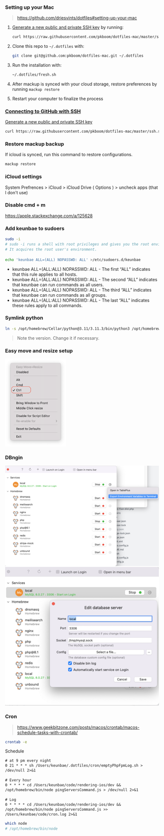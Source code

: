 ### Setting up your Mac

> https://github.com/driesvints/dotfiles#setting-up-your-mac

1. [Generate a new public and private SSH key](https://docs.github.com/en/github/authenticating-to-github/generating-a-new-ssh-key-and-adding-it-to-the-ssh-agent) by running:

   ```zsh
   curl https://raw.githubusercontent.com/pkboom/dotfiles-mac/master/ssh.sh | sh -s "<your-email-address>"
   ```

1. Clone this repo to `~/.dotfiles` with:

   ```zsh
   git clone git@github.com:pkboom/dotfiles-mac.git ~/.dotfiles
   ```

1. Run the installation with:

   ```zsh
   ~/.dotfiles/fresh.sh
   ```

1. After mackup is synced with your cloud storage, restore preferences by running `mackup restore`
1. Restart your computer to finalize the process

### [Connecting to GitHub with SSH](https://docs.github.com/en/github/authenticating-to-github/connecting-to-github-with-ssh)

[Generate a new public and private SSH key](https://docs.github.com/en/github/authenticating-to-github/generating-a-new-ssh-key-and-adding-it-to-the-ssh-agent)

```zsh
curl https://raw.githubusercontent.com/pkboom/dotfiles-mac/master/ssh.sh | sh -s
```

### Restore mackup backup

If icloud is synced, run this command to restore configurations.

```zsh
mackup restore
```

### iCloud settings

System Prefrences > iCloud > iCloud Drive ( Options ) > uncheck apps (that I don't use)

### Disable cmd + m

https://apple.stackexchange.com/a/125628

### Add keunbae to sudoers

```sh
sudo -i
# sudo -i runs a shell with root privileges and gives you the root environment, i.e. your ~/.bashrc is ignored.
# It acquires the root user's environment.

echo 'keunbae ALL=(ALL) NOPASSWD: ALL' >/etc/sudoers.d/keunbae
```

- keunbae ALL=(ALL:ALL) NOPASSWD: ALL - The first “ALL” indicates that this rule applies to all hosts.
- keunbae ALL=(ALL:ALL) NOPASSWD: ALL - The second “ALL” indicates that keunbae can run commands as all users.
- keunbae ALL=(ALL:ALL) NOPASSWD: ALL - The third “ALL” indicates that keunbae can run commands as all groups.
- keunbae ALL=(ALL:ALL) NOPASSWD: ALL - The last “ALL” indicates these rules apply to all commands.

### Symlink python

```sh
ln -s /opt/homebrew/Cellar/python@3.11/3.11.3/bin/python3 /opt/homebrew/bin/python
```

> Note the version. Change it if necessary.

### Easy move and resize setup

<img src="/images/easymove.png" width="200">

### DBngin

<img src="/images/dbngin1.png">

<img src="/images/dbngin2.png">

### Cron

> https://www.geekbitzone.com/posts/macos/crontab/macos-schedule-tasks-with-crontab/

```sh
crontab -e
```

Schedule

```
# at 9 pm every night
0 21 * * * sh /Users/keunbae/.dotfiles/cron/emptyPhpFpmLog.sh > /dev/null 2>&1

# Every hour
0 * * * * cd /Users/keunbae/code/rendering-ios/dev && /opt/homebrew/bin/node pingServersCommand.js > /dev/null 2>&1

# Log
0 * * * * cd /Users/keunbae/code/rendering-ios/dev && /opt/homebrew/bin/node pingServersCommand.js >> /Users/keunbae/code/cron.log 2>&1

```

```sh
which node
# /opt/homebrew/bin/node
```
